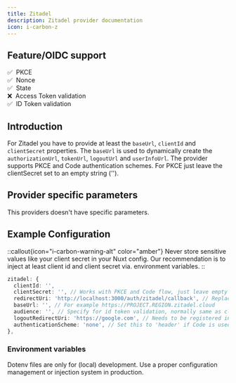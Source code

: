 ```yaml
---
title: Zitadel
description: Zitadel provider documentation
icon: i-carbon-z
---
```


## Feature/OIDC support

✅&nbsp; PKCE<br>
✅&nbsp; Nonce<br>
✅&nbsp; State<br>
❌&nbsp; Access Token validation<br>
✅&nbsp; ID Token validation<br>

## Introduction

For Zitadel you have to provide at least the `baseUrl`, `clientId` and `clientSecret` properties. The `baseUrl` is used to dynamically create the `authorizationUrl`, `tokenUrl`, `logoutUrl` and `userInfoUrl`.
The provider supports PKCE and Code authentication schemes. For PKCE just leave the clientSecret set to an empty string ('').

## Provider specific parameters

This providers doesn't have specific parameters.

## Example Configuration

::callout{icon="i-carbon-warning-alt" color="amber"}
Never store sensitive values like your client secret in your Nuxt config. Our recommendation is to inject at least client id and client secret via. environment variables.
::

```typescript [nuxt.config.ts]
zitadel: {
  clientId: '',
  clientSecret: '', // Works with PKCE and Code flow, just leave empty for PKCE
  redirectUri: 'http://localhost:3000/auth/zitadel/callback', // Replace with your domain
  baseUrl: '', // For example https://PROJECT.REGION.zitadel.cloud
  audience: '', // Specify for id token validation, normally same as clientId
  logoutRedirectUri: 'https://google.com', // Needs to be registered in Zitadel portal
  authenticationScheme: 'none', // Set this to 'header' if Code is used instead of PKCE
},
```

### Environment variables

Dotenv files are only for (local) development. Use a proper configuration management or injection system in production.

```ini [.env]

```
